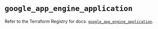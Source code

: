 # `google_app_engine_application`

Refer to the Terraform Registry for docs: [`google_app_engine_application`](https://registry.terraform.io/providers/hashicorp/google/5.40.0/docs/resources/app_engine_application).

